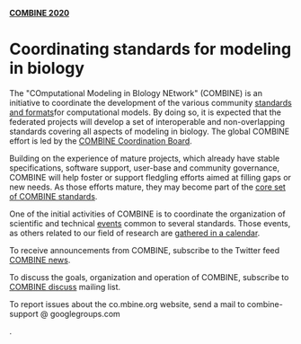 
**[COMBINE 2020](COMBINE2020.md)**

# Coordinating standards for modeling in biology

<p>The "COmputational Modeling in BIology NEtwork" (COMBINE) is an initiative to coordinate the development of the various community <a  href="http://co.mbine.org/Standards "> standards and formats</a>for computational models. 
  By doing so, it is expected that the federated projects will develop a set of interoperable and non-overlapping standards covering all aspects of modeling in biology. 
  The global COMBINE effort is led by the <a href="http://co.mbine.org/about#Coordination "> COMBINE Coordination Board</a>.</p> 
  
  <p>Building on the experience of mature projects, which already have stable specifications, software support, user-base and community governance, COMBINE will help foster or support fledgling efforts aimed at filling gaps or new needs. As those efforts mature, they may become part of the <a href="http://co.mbine.org/Standards#Core_COMBINE_standards "> core set of COMBINE standards</a>. </p> 
  
  <p>One of the initial activities of COMBINE is to coordinate the organization of scientific and technical <a href="http://co.mbine.org/events "> events</a> common to several standards. Those events, as others related to our field of research are <a href="http://co.mbine.org/events/calendar "> gathered in a calendar</a>.</p> 
  
  <p>To receive announcements from COMBINE, subscribe to the Twitter feed <a href="https://twitter.com/combine_coord">COMBINE news</a>.</p> 
  
  <p>To discuss the goals, organization and operation of COMBINE, subscribe to <a href="https://groups.google.com/d/forum/combine-discuss">COMBINE discuss</a> mailing list.</p> <p>To report issues about the co.mbine.org website, send a mail to combine-support @ googlegroups.com</p>. 
  
  
  


